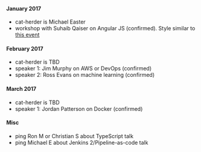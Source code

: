 
#### January 2017

* cat-herder is Michael Easter
* workshop with Suhaib Qaiser on Angular JS (confirmed). Style similar to [this event](http://shiftkeylabs.ca/calendar/build-minesweeper-with-angularjs/)

#### February 2017

* cat-herder is TBD
* speaker 1: Jim Murphy on AWS or DevOps (confirmed) 
* speaker 2: Ross Evans on machine learning (confirmed)

#### March 2017

* cat-herder is TBD
* speaker 1: Jordan Patterson on Docker (confirmed) 

#### Misc

* ping Ron M or Christian S about TypeScript talk
* ping Michael E about Jenkins 2/Pipeline-as-code talk

